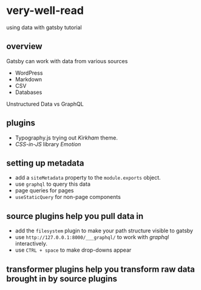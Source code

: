 # very-well-read

using data with gatsby tutorial

## overview

Gatsby can work with data from various sources

* WordPress
* Markdown
* CSV
* Databases

Unstructured Data vs GraphQL

## plugins

* Typography.js trying out *Kirkham* theme.
* *CSS-in-JS* library *Emotion*

## setting up metadata

* add a `siteMetadata` property to the `module.exports` object.
* use `graphql` to query this data
* page queries for pages
* `useStaticQuery` for non-page components

## source plugins help you pull data in

* add the `filesystem` plugin to make your path structure visible to gatsby
* use `http://127.0.0.1:8000/___graphql/` to work with *graphql* interactively.
* use `CTRL + space` to make drop-downs appear

## transformer plugins help you transform raw data brought in by source plugins

